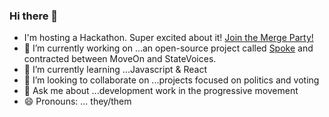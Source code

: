 ### Hi there 👋

- I'm hosting a Hackathon.  Super excited about it!  [Join the Merge Party!](https://docs.google.com/forms/d/e/1FAIpQLSftYJWih9Nr-zUR496afAcJd5rGB3SKpZfmyozM08PLyFNp-A/viewform)
- 🔭 I’m currently working on ...an open-source project called [Spoke](https://github.com/MoveOnOrg/Spoke) and contracted between MoveOn and StateVoices.
- 🌱 I’m currently learning ...Javascript & React
- 👯 I’m looking to collaborate on ...projects focused on politics and voting
- 💬 Ask me about ...development work in the progressive movement
- 😄 Pronouns: ... they/them

